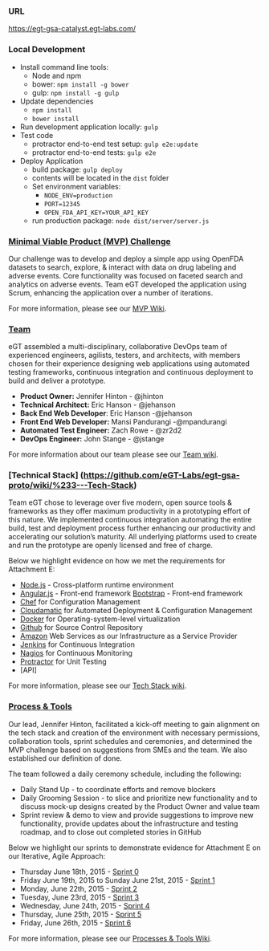 ### URL 
https://egt-gsa-catalyst.egt-labs.com/

### Local Development

* Install command line tools:
  *  Node and npm
  *  bower: `npm install -g bower`
  *  gulp: `npm install -g gulp`
* Update dependencies
  *  `npm install`
  *  `bower install`
* Run development application locally: `gulp`
* Test code
  *  protractor end-to-end test setup: `gulp e2e:update`
  *  protractor end-to-end tests: `gulp e2e`
* Deploy Application
  * build package: `gulp deploy`
  * contents will be located in the `dist` folder
  * Set environment variables:
    * `NODE_ENV=production`
    * `PORT=12345`
    * `OPEN_FDA_API_KEY=YOUR_API_KEY`
  * run production package: `node dist/server/server.js`

### [Minimal Viable Product (MVP) Challenge](https://github.com/eGT-Labs/egt-gsa-proto/wiki/%234---Minimum-Viable-Product)
Our challenge was to develop and deploy a simple app using OpenFDA datasets to search, explore, & interact with data on drug labeling and adverse events. Core functionality was focused on faceted search and analytics on adverse events. Team eGT  developed the application using Scrum, enhancing the application over a number of iterations.

For more information, please see our [MVP Wiki](https://github.com/eGT-Labs/egt-gsa-proto/wiki/%234---Minimum-Viable-Product).

### [Team](https://github.com/eGT-Labs/egt-gsa-proto/wiki/%231---Team)
eGT assembled a multi-disciplinary, collaborative DevOps team of experienced engineers, agilists, testers,  and architects, with members chosen for their experience designing web applications using automated testing frameworks, continuous integration and continuous deployment to build and deliver a prototype.

- **Product Owner:** Jennifer Hinton - @jhinton
- **Technical Architect:** Eric Hanson - @jehanson
- **Back End Web Developer**: Eric Hanson -@jehanson
- **Front End Web Developer:** Mansi Pandurangi -@mpandurangi 
- **Automated Test Engineer:** Zach Rowe - @zr2d2
- **DevOps Engineer:** John Stange - @jstange

For more information about our team please see our [Team wiki](https://github.com/eGT-Labs/egt-gsa-proto/wiki/%231---Team).

### [Technical Stack] (https://github.com/eGT-Labs/egt-gsa-proto/wiki/%233---Tech-Stack) 
Team eGT chose to leverage over five modern, open source tools & frameworks as they offer maximum productivity in a prototyping effort of this nature. We implemented continuous integration automating the entire build, test and deployment process further enhancing our productivity and accelerating our solution’s maturity. All underlying platforms used to create and run the prototype are openly licensed and free of charge.

Below we highlight evidence on how we met the requirements for Attachment E: 
-	[Node.js](https://github.com/joyent/node/blob/master/LICENSE) - Cross-platform runtime environment
-	[Angular.js](https://github.com/angular-app/angular-app/blob/master/LICENSE) - Front-end framework
[Bootstrap](https://github.com/twbs/bootstrap/blob/master/LICENSE) - Front-end framework
-	[Chef](https://github.com/chef/chef/blob/master/LICENSE) for Configuration Management
-	[Cloudamatic](https://github.com/cloudamatic/cloudamatic/blob/master/LICENSE.md) for Automated Deployment & Configuration Management
-	[Docker](https://github.com/docker/docker/blob/master/LICENSE) for Operating-system-level virtualization
-	[Github](http://www.github.com) for Source Control Repository
-	[Amazon](http://aws.amazon.com/) Web Services as our Infrastructure as a Service Provider
-	[Jenkins](https://github.com/kohsuke/hudson/blob/master/LICENSE.txt) for Continuous Integration
-	[Nagios](https://assets.nagios.com/licenses/nagios_open_software_license.txt) for Continuous Monitoring
-	[Protractor](https://github.com/angular/protractor/blob/master/LICENSE) for Unit Testing
-	[API]

For more information, please see our [Tech Stack wiki](https://github.com/eGT-Labs/egt-gsa-proto/wiki/%233---Tech-Stack).

### [Process & Tools](https://github.com/eGT-Labs/egt-gsa-proto/wiki/%232---Processes-&-Tools)
Our lead, Jennifer Hinton, facilitated a kick-off meeting to gain alignment on the tech stack and creation of the environment with necessary permissions, collaboration tools, sprint schedules and ceremonies, and determined the MVP challenge based on suggestions from SMEs and the team. We also established our definition of done. 
 
The team followed a daily ceremony schedule, including the following:
-	Daily Stand Up - to coordinate efforts and remove blockers
-	Daily Grooming Session - to slice and prioritize new functionality and to discuss mock-up designs created by the Product Owner and value team
-	Sprint review & demo to view and provide suggestions to improve new functionality, provide updates about the infrastructure and testing roadmap, and to close out completed stories in GitHub 

Below we highlight our sprints to demonstrate evidence for Attachment E on our Iterative, Agile Approach:
-	Thursday June 18th, 2015 - [Sprint 0](https://github.com/eGT-Labs/egt-gsa-proto/wiki/Agile-Journey#sprint-0)
-	Friday June 19th, 2015 to Sunday June 21st, 2015 - [Sprint 1](https://github.com/eGT-Labs/egt-gsa-proto/wiki/Agile-Journey#sprint-1)
-	Monday, June 22th, 2015  - [Sprint 2](https://github.com/eGT-Labs/egt-gsa-proto/wiki/Agile-Journey#sprint-2)
-	Tuesday, June 23rd, 2015 - [Sprint 3](https://github.com/eGT-Labs/egt-gsa-proto/wiki/Agile-Journey#sprint-3)
-	Wednesday, June 24th, 2015 - [Sprint 4](https://github.com/eGT-Labs/egt-gsa-proto/wiki/Agile-Journey#sprint-4)
-	Thursday, June 25th, 2015 - [Sprint 5](https://github.com/eGT-Labs/egt-gsa-proto/wiki/Agile-Journey#sprint-5)
-	Friday, June 26th, 2015 - [Sprint 6](https://github.com/eGT-Labs/egt-gsa-proto/wiki/Agile-Journey#sprint-6)

For more information, please see our [Processes & Tools Wiki](https://github.com/eGT-Labs/egt-gsa-proto/wiki/%232---Processes-&-Tools).

 
